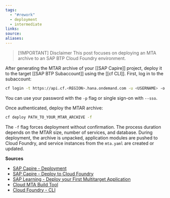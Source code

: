 ```yaml
---
tags:
  - "#rework"
  - deployment
  - intermediate
links:
source:
aliases:
---
```

> [!IMPORTANT] Disclaimer
> This post focuses on deploying an MTA archive to an SAP BTP Cloud Foundry environment.

After generating the MTAR archive of your [[SAP Capire]] project, deploy it to the target [[SAP BTP Subaccount]] using the [[cf CLI]]. First, log in to the subaccount:

```bash
cf login -t https://api.cf.<REGION>.hana.ondemand.com -u <USERNAME> -o <ORG> -s <SPACE>
```
You can use your password with the `-p` flag or single sign-on with `--sso`.

Once authenticated, deploy the MTAR archive:
```bash
cf deploy PATH_TO_YOUR_MTAR_ARCHIVE -f
```
The `-f` flag forces deployment without confirmation. The process duration depends on the MTAR size, number of services, and database. During deployment, the archive is unpacked, application modules are pushed to Cloud Foundry, and service instances from the `mta.yaml` are created or updated.

**Sources**
- [SAP Capire - Deployment](https://cap.cloud.sap/docs/guides/deployment/#deployment)
- [SAP Capire - Deploy to Cloud Foundry](https://cap.cloud.sap/docs/guides/deployment/to-cf)
- [SAP Learning - Deploy your First Multitarget Application](https://developers.sap.com/tutorials/btp-cf-deploy-mta..html)
- [Cloud MTA Build Tool](https://sap.github.io/cloud-mta-build-tool/)
- [Cloud Foundry - CLI](https://docs.cloudfoundry.org/cf-cli/install-go-cli.html)